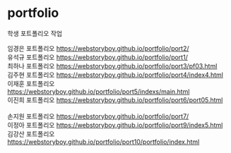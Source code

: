 # portfolio
학생 포트폴리오 작업

임경은 포트폴리오 https://webstoryboy.github.io/portfolio/port2/ <br>
유석규 포트폴리오 https://webstoryboy.github.io/portfolio/port1/ <br>
최하나 포트폴리오 https://webstoryboy.github.io/portfolio/port3/pf03.html<br>
김주현 포트폴리오 https://webstoryboy.github.io/portfolio/port4/index4.html<br>
이재훈 포트폴리오 https://webstoryboy.github.io/portfolio/port5/indexs/main.html<br>
이진희 포트폴리오 https://webstoryboy.github.io/portfolio/port6/port05.html<br>    
손지원 포트폴리오 https://webstoryboy.github.io/portfolio/port7/<br> 
이정아 포트폴리오 https://webstoryboy.github.io/portfolio/port9/index5.html<br> 
김강산 포트폴리오 https://webstoryboy.github.io/portfolio/port10/portfolio/index.html<br> 


